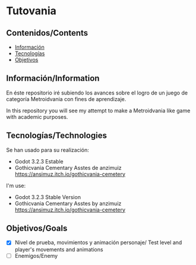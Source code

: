 # Tutovania

## Contenidos/Contents

- [Información](#Información)
- [Tecnologías](#Tecnologías)
- [Objetivos](#Objetivos)

## Información/Information

En éste repositorio iré subiendo los avances sobre el logro de un juego de categoría Metroidvania con fines de aprendizaje.

In this repository you will see my attempt to make a Metroidvania like game with academic purposes.

## Tecnologías/Technologies

Se han usado para su realización:

- Godot 3.2.3 Estable
- Gothicvania Cementary Asstes de anzimuiz https://ansimuz.itch.io/gothicvania-cemetery

I'm use:

- Godot 3.2.3 Stable Version
- Gothicvania Cementary Asstes by anzimuiz https://ansimuz.itch.io/gothicvania-cemetery


## Objetivos/Goals

- [x] Nivel de prueba, movimientos y animación personaje/ Test level and player's movements and animations
- [ ] Enemigos/Enemy
